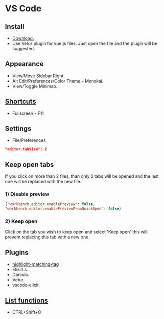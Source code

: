 # VS Code

## Install

* [Download.](https://code.visualstudio.com/Download)
* Use Vetur plugin for vue.js files. Just open the file and the plugin will be suggested.

## Appearance

* View/Move Sidebar Right.
* Alt Edit/Preferences/Color Theme - Monokai.
* View/Toggle Minimap.

## [Shortcuts](https://code.visualstudio.com/shortcuts/keyboard-shortcuts-linux.pdf)

* Fullscreen - F11

## Settings

* File/Preferences

```json
"editor.tabSize": 2
```

## Keep open tabs

If you click on more than 2 files, than only 2 tabs will be opened and the last one will be replaced with the new file.

### 1) Disable preview

```json
{"workbench.editor.enablePreview": false,
"workbench.editor.enablePreviewFromQuickOpen": false}
```
   
### 2) Keep open

Click on the tab you wish to keep open and select 'Keep open' this will prevent replacing this tab with a new one.

## Plugins

* [highlight-matching-tag](https://marketplace.visualstudio.com/items?itemName=vincaslt.highlight-matching-tag)
* ElixirLs.
* Darcula.
* Vetur.
* vscode-elixir.

## [List functions](https://stackoverflow.com/a/36154390)

* CTRL+Shift+O
